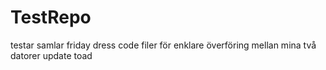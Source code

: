# TestRepo
testar
samlar friday dress code filer för enklare överföring mellan mina två datorer
update toad
